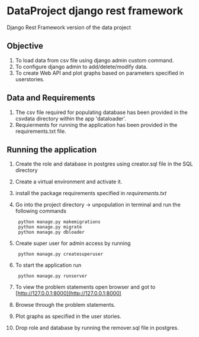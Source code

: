 # DataProject django rest framework

Django Rest Framework version of the data project

## Objective

1. To load data from csv file using django admin custom command.
2. To configure django admin to add/delete/modify data.
3. To create Web API and plot graphs based on parameters specified in userstories.

## Data and Requirements

1. The csv file required for populating database has been provided in the csvdata directory within the app 'dataloader'.
2. Requierments for running the application has been provided in the requirements.txt file.

## Running the application

1. Create the role and database in postgres using creator.sql file in the SQL directory
2. Create a virtual environment and activate it.
3. install the package requirements specified in *requirements.txt*
4. Go into the project directory -> unpopulation in terminal and run the following commands

        python manage.py makemigrations
        python manage.py migrate
        python manage.py dbloader
5. Create super user for admin access by running
        
        python manage.py createsuperuser
6. To start the application run

        python manage.py runserver
7. To view the problem statements open browser and got to [http://127.0.0.1:8000](http://127.0.0.1:8000)
8. Browse through the problem statements.
9. Plot graphs as specified in the user stories.
10. Drop role and database by running the remover.sql file in postgres.